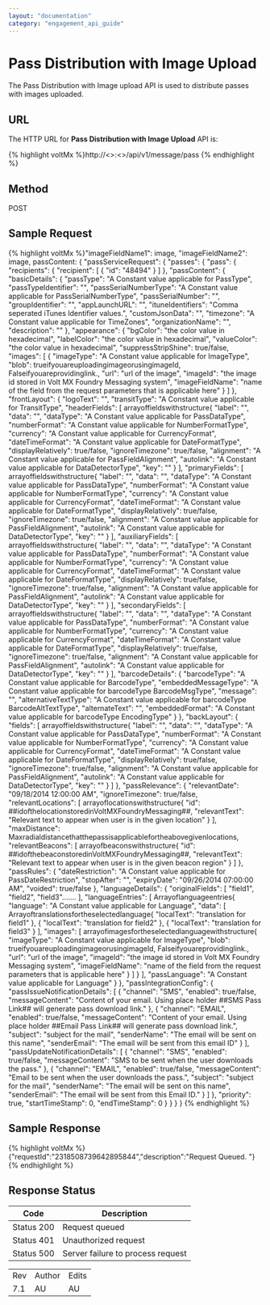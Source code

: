 ```yaml
---
layout: "documentation"
category: "engagement_api_guide"
---
```

                            


Pass Distribution with Image Upload
===================================

The Pass Distribution with Image upload API is used to distribute passes with images uploaded.

URL
---

The HTTP URL for **Pass Distribution with Image Upload** API is:

{% highlight voltMx %}http://<<host>>:<<port>>/api/v1/message/pass
{% endhighlight %}

Method
------

POST

Sample Request
--------------

{% highlight voltMx %}"imageFieldName1": image,
"imageFieldName2": image,
passContent: {
  "passServiceRequest": {
    "passes": {
      "pass": {
        "recipients": {
          "recipient": [
            {
              "id": "48494"
            }
          ]
        },
        "passContent": {
          "basicDetails": {
            "passType": "A Constant value applicable for PassType",
            "passTypeIdentifier": "",
            "passSerialNumberType": "A Constant value applicable for PassSerialNumberType",
            "passSerialNumber": "",
            "groupIdentifier": "",
            "appLaunchURL": "",
            "ituneIdentifiers": "Comma seperated iTunes Identifier values.",
            "customJsonData": "",
            "timezone": "A Constant value applicable for TimeZones",
            "organizationName": "",
            "description": ""
          },
          "appearance": {
            "bgColor": "the color value in hexadecimal",
            "labelColor": "the color value in hexadecimal",
            "valueColor": "the color value in hexadecimal",
            "suppressStripShine": true/false,
            "images": [
              {
                "imageType": "A Constant value applicable for ImageType",
                "blob": trueifyouareuploadingimageorusingimageId,
                Falseifyouareprovidinglink.,
                "url": "url of the image",
                "imageId": "the image id stored in Volt MX Foundry Messaging system",
                "imageFieldName": "name of the field from the request parameters that is applicable here"
              }
            ]
          },
          "frontLayout": {
            "logoText": "",
            "transitType": "A Constant value applicable for TransitType",
            "headerFields": [
              arrayoffieldswithstructure{
                "label": "",
                "data": "",
                "dataType": "A Constant value applicable for PassDataType",
                "numberFormat": "A Constant value applicable for NumberFormatType",
                "currency": "A Constant value applicable for CurrencyFormat",
                "dateTimeFormat": "A Constant value applicable for DateFormatType",
                "displayRelatively": true/false,
                "ignoreTimezone": true/false,
                "alignment": "A Constant value applicable for PassFieldAlignment",
                "autolink": "A Constant value applicable for DataDetectorType",
                "key": ""
              }
            ],
            "primaryFields": [
              arrayoffieldswithstructure{
                "label": "",
                "data": "",
                "dataType": "A Constant value applicable for PassDataType",
                "numberFormat": "A Constant value applicable for NumberFormatType",
                "currency": "A Constant value applicable for CurrencyFormat",
                "dateTimeFormat": "A Constant value applicable for DateFormatType",
                "displayRelatively": true/false,
                "ignoreTimezone": true/false,
                "alignment": "A Constant value applicable for PassFieldAlignment",
                "autolink": "A Constant value applicable for DataDetectorType",
                "key": ""
              }
            ],
            "auxiliaryFields": [
              arrayoffieldswithstructure{
                "label": "",
                "data": "",
                "dataType": "A Constant value applicable for PassDataType",
                "numberFormat": "A Constant value applicable for NumberFormatType",
                "currency": "A Constant value applicable for CurrencyFormat",
                "dateTimeFormat": "A Constant value applicable for DateFormatType",
                "displayRelatively": true/false,
                "ignoreTimezone": true/false,
                "alignment": "A Constant value applicable for PassFieldAlignment",
                "autolink": "A Constant value applicable for DataDetectorType",
                "key": ""
              }
            ],
            "secondaryFields": [
              arrayoffieldswithstructure{
                "label": "",
                "data": "",
                "dataType": "A Constant value applicable for PassDataType",
                "numberFormat": "A Constant value applicable for NumberFormatType",
                "currency": "A Constant value applicable for CurrencyFormat",
                "dateTimeFormat": "A Constant value applicable for DateFormatType",
                "displayRelatively": true/false,
                "ignoreTimezone": true/false,
                "alignment": "A Constant value applicable for PassFieldAlignment",
                "autolink": "A Constant value applicable for DataDetectorType",
                "key": ""
              }
            ],
            "barcodeDetails": {
              "barcodeType": "A Constant value applicable for BarcodeType",
              "embeddedMessageType": "A Constant value applicable for barcodeType BarcodeMsgType",
              "message": "",
              "alternativeTextType": "A Constant value applicable for barcodeType BarcodeAltTextType",
              "alternateText": "",
              "embeddedFormat": "A Constant value applicable for barcodeType EncodingType"
            }
          },
          "backLayout": {
            "fields": [
              arrayoffieldswithstructure{
                "label": "",
                "data": "",
                "dataType": "A Constant value applicable for PassDataType",
                "numberFormat": "A Constant value applicable for NumberFormatType",
                "currency": "A Constant value applicable for CurrencyFormat",
                "dateTimeFormat": "A Constant value applicable for DateFormatType",
                "displayRelatively": true/false,
                "ignoreTimezone": true/false,
                "alignment": "A Constant value applicable for PassFieldAlignment",
                "autolink": "A Constant value applicable for DataDetectorType",
                "key": ""
              }
            ]
          },
          "passRelevance": {
            "relevantDate": "09/18/2014 12:00:00 AM",
            "ignoreTimezone": true/false,
            "relevantLocations": [
              arrayoflocationswithstructure{
                "id": ##idofthelocationstoredinVoltMXFoundryMessaging##,
                "relevantText": "Relevant text to appear when user is in the given location"
              }
            ],
            "maxDistance": Maxradialdistancethatthepassisapplicablefortheabovegivenlocations,
            "relevantBeacons": [
              arrayofbeaconswithstructure{
                "id": ##idofthebeaconstoredinVoltMXFoundryMessaging##,
                "relevantText": "Relevant text to appear when user is in the given beacon region"
              }
            ]
          },
          "passRules": {
            "dateRestriction": "A Constant value applicable for PassDateRestriction",
            "stopAfter": "",
            "expiryDate": "09/26/2014 07:00:00 AM",
            "voided": true/false
          },
          "languageDetails": {
            "originalFields": [
              "field1",
              "field2",
              "field3".......
            ],
            "languageEntries": [
              Arrayoflanguageentries{
                "language": "A Constant value applicable for Language",
                "data": [
                  Arrayoftranslationsfortheselectedlanguage{
                    "localText": "translation for field1"
                  },
                  {
                    "localText": "translation for field2"
                  },
                  {
                    "localText": "translation for field3"
                  }
                ],
                "images": [
                  arrayofimagesfortheselectedlanguagewithstructure{
                    "imageType": "A Constant value applicable for ImageType",
                    "blob": trueifyouareuploadingimageorusingimageId,
                    Falseifyouareprovidinglink.,
                    "url": "url of the image",
                    "imageId": "the image id stored in Volt MX Foundry Messaging system",
                    "imageFieldName": "name of the field from the request parameters that is applicable here"
                  }
                ]
              }
            ],
            "passLanguage": "A Constant value applicable for Language"
          }
        },
        "passIntegrationConfig": {
          "passIssueNotificationDetails": [
            {
              "channel": "SMS",
              "enabled": true/false,
              "messageContent": "Content of your email. Using place holder ##SMS Pass Link## will generate pass download link."
            },
            {
              "channel": "EMAIL",
              "enabled": true/false,
              "messageContent": "Content of your email. Using place holder ##Email Pass Link## will generate pass download link.",
              "subject": "subject for the mail",
              "senderName": "The email will be sent on this name",
              "senderEmail": "The email will be sent from this email ID"
            }
          ],
          "passUpdateNotificationDetails": [
            {
              "channel": "SMS",
              "enabled": true/false,
              "messageContent": "SMS to be sent when the user downloads the pass."
            },
            {
              "channel": "EMAIL",
              "enabled": true/false,
              "messageContent": "Email to be sent when the user downloads the pass.",
              "subject": "subject for the mail",
              "senderName": "The email will be sent on this name",
              "senderEmail": "The email will be sent from this Email ID."
            }
          ]
        },
        "priority": true,
        "startTimeStamp": 0,
        "endTimeStamp": 0
      }
    }
  }
}
{% endhighlight %}

Sample Response
---------------

{% highlight voltMx %}{"requestId":"2318508739642895844","description":"Request Queued. "}
{% endhighlight %}

Response Status
---------------

  
| Code | Description |
| --- | --- |
| Status 200 | Request queued |
| Status 401 | Unauthorized request |
| Status 500 | Server failure to process request |

<table class="TableStyle-RevisionTable" cellspacing="0" style="margin-left: 0;margin-right: auto;mc-table-style: url('../Resources/TableStyles/RevisionTable.css');" data-mc-conditions="Default.HTML"><colgroup><col class="TableStyle-RevisionTable-Column-Column1"> <col class="TableStyle-RevisionTable-Column-Column1"> <col class="TableStyle-RevisionTable-Column-Column1"></colgroup><tbody><tr class="TableStyle-RevisionTable-Body-Body1"><td class="TableStyle-RevisionTable-BodyE-Column1-Body1">Rev</td><td class="TableStyle-RevisionTable-BodyE-Column1-Body1">Author</td><td class="TableStyle-RevisionTable-BodyD-Column1-Body1">Edits</td></tr><tr class="TableStyle-RevisionTable-Body-Body1"><td class="TableStyle-RevisionTable-BodyB-Column1-Body1">7.1</td><td class="TableStyle-RevisionTable-BodyB-Column1-Body1">AU</td><td class="TableStyle-RevisionTable-BodyA-Column1-Body1">AU</td></tr></tbody></table>

